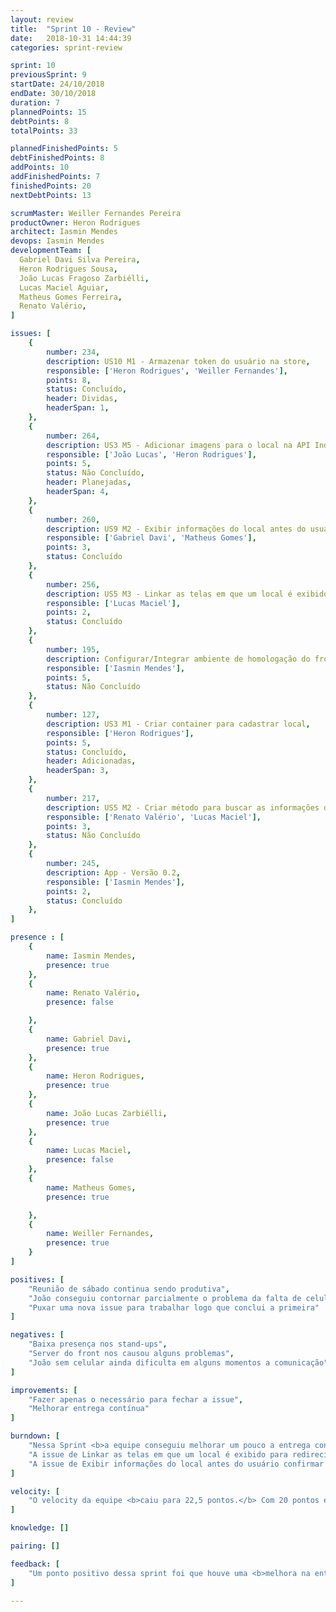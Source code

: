 ```yaml
---
layout: review
title:  "Sprint 10 - Review"
date:   2018-10-31 14:44:39
categories: sprint-review

sprint: 10
previousSprint: 9
startDate: 24/10/2018
endDate: 30/10/2018
duration: 7
plannedPoints: 15
debtPoints: 8
totalPoints: 33

plannedFinishedPoints: 5
debtFinishedPoints: 8
addPoints: 10
addFinishedPoints: 7
finishedPoints: 20
nextDebtPoints: 13

scrumMaster: Weiller Fernandes Pereira
productOwner: Heron Rodrigues
architect: Iasmin Mendes
devops: Iasmin Mendes
developmentTeam: [
  Gabriel Davi Silva Pereira,
  Heron Rodrigues Sousa,
  João Lucas Fragoso Zarbiélli,
  Lucas Maciel Aguiar,
  Matheus Gomes Ferreira,
  Renato Valério,
]

issues: [
    {
        number: 234,
        description: US10 M1 - Armazenar token do usuário na store,
        responsible: ['Heron Rodrigues', 'Weiller Fernandes'],
        points: 8,
        status: Concluído,
        header: Dividas,
        headerSpan: 1,
    },
    {
        number: 264,
        description: US3 M5 - Adicionar imagens para o local na API IndicaAi,
        responsible: ['João Lucas', 'Heron Rodrigues'],
        points: 5,
        status: Não Concluído,
        header: Planejadas,
        headerSpan: 4,
    },
    {
        number: 260,
        description: US9 M2 - Exibir informações do local antes do usuário confirmar o cadastro,
        responsible: ['Gabriel Davi', 'Matheus Gomes'],
        points: 3,
        status: Concluído
    },
    {
        number: 256,
        description: US5 M3 - Linkar as telas em que um local é exibido para redirecionar para a página de Visualização do Local,
        responsible: ['Lucas Maciel'],
        points: 2,
        status: Concluído
    },
    {
        number: 195,
        description: Configurar/Integrar ambiente de homologação do front,
        responsible: ['Iasmin Mendes'],
        points: 5,
        status: Não Concluído
    },
    {
        number: 127,
        description: US3 M1 - Criar container para cadastrar local,
        responsible: ['Heron Rodrigues'],
        points: 5,
        status: Concluído,
        header: Adicionadas,
        headerSpan: 3,
    },
    {
        number: 217,
        description: US5 M2 - Criar método para buscar as informações do local na IndicaAi API,
        responsible: ['Renato Valério', 'Lucas Maciel'],
        points: 3,
        status: Não Concluído
    },
    {
        number: 245,
        description: App - Versão 0.2,
        responsible: ['Iasmin Mendes'],
        points: 2,
        status: Concluído
    },
]

presence : [
    {
        name: Iasmin Mendes,
        presence: true
    },
    {
        name: Renato Valério,
        presence: false

    },
    {
        name: Gabriel Davi,
        presence: true
    },
    {
        name: Heron Rodrigues,
        presence: true
    },
    {
        name: João Lucas Zarbiélli,
        presence: true
    },
    {
        name: Lucas Maciel,
        presence: false
    },
    {
        name: Matheus Gomes,
        presence: true

    },
    {
        name: Weiller Fernandes,
        presence: true
    }
]

positives: [
    "Reunião de sábado continua sendo produtiva",
    "João conseguiu contornar parcialmente o problema da falta de celular usando o email para comunicação",
    "Puxar uma nova issue para trabalhar logo que conclui a primeira"
]

negatives: [
    "Baixa presença nos stand-ups",
    "Server do front nos causou alguns problemas",
    "João sem celular ainda dificulta em alguns momentos a comunicação"
]

improvements: [
    "Fazer apenas o necessário para fechar a issue",
    "Melhorar entrega contínua"
]

burndown: [
    "Nessa Sprint <b>a equipe conseguiu melhorar um pouco a entrega contínua</b>, mas não ainda no nível que desejamos, duas issues foram concluídas no terceiro dia de Sprint, a de lançar a versão 0.2 do app e a de Armazenar token do usuário na store, totalizando 10 pontos, mas todas as outras issues acabaram ficando apenas para o final da Sprint ou então de débito para a próxima.",
    "A issue de Linkar as telas em que um local é exibido para redirecionar para a página de Visualização do Local foi <b>concluída e fechada no último dia de Sprint</b>, mas ela acabou gerando <b>alguns conflitos</b> para a issue de Criar container para cadastrar local, pois alguns arquivos foram modificados nela que impactaram na segunda, por sorte esses conflitos foram resolvidos a tempo da issue ser concluída.",
    "A issue de Exibir informações do local antes do usuário confirmar o cadastro foi <b>entregue sem muitos problemas</b> e as issues de Adicionar imagens para o local na API IndicaAi, Configurar/Integrar ambiente de homologação do front e Criar método para buscar as informações do local na IndicaAi API acabaram <b>ficando de débito.</b>"
]

velocity: [
    "O velocity da equipe <b>caiu para 22,5 pontos.</b> Com 20 pontos entregues e 13 ficando de débito, nessa etapa final de projeto vimos que não temos alternativas a não ser puxar mais issues para cada par, apesar de terem sido deixados 13 pontos de dívida, provavelmente 8 deles seriam entregues com um dia a mais de trabalho, então decidimos tentar novamente para a sprint seguinte a estratégia de alocar <b>duas issues para cada pareamento,</b> com o objetivo de entregar 22 pontos Planejados e os 13 de débito, totalizando <b>35 pontos.</b>"
]

knowledge: []

pairing: []

feedback: [
    "Um ponto positivo dessa sprint foi que houve uma <b>melhora na entrega contínua</b> e consequentemente no <b>gráfico de burndow,</b> com issues sendo entregues na metade da sprint e novas já sendo puxadas, contudo ainda houveram falhas e o número de <b>pontos de débito acabou ficando muito elevado</b>, para contornar isso, a próxima sprint já se inicia com todas as duplas tendo duas issues atribuídas, com isso esperamos que haja melhor planejamento na execução de cada tarefa."
]

---
```


